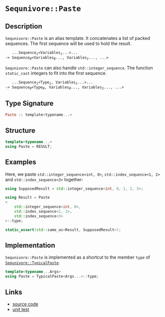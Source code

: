 <!-- Copyright 2024 Feng Mofan
SPDX-License-Identifier: Apache-2.0 -->

# `Sequnivore::Paste`

## Description

`Sequnivore::Paste` is an alias template. It concatenates a list of packed sequences. The first sequence will be used to hold the result.
<pre><code>   ...Sequence<sub><i>i</i></sub>&lt;Variables<sub><i>i</i></sub>...&gt;...
-> Sequence<sub><i>0</i></sub>&lt;Variables<sub><i>0</i></sub>..., Variables<sub><i>1</i></sub>..., ...></code></pre>

`Sequnivore::Paste` can also handle `std::integer_sequence`. The function `static_cast` integers to fit into the first sequence.
<pre><code>   ...Sequence<sub><i>i</i></sub>&lt;Type<sub><i>i</i></sub>, Variables<sub><i>i</i></sub>...&gt;...
-> Sequence<sub><i>0</i></sub>&lt;Type<sub><i>0</i></sub>, Variables<sub><i>0</i></sub>..., Variables<sub><i>1</i></sub>..., ...></code></pre>

## Type Signature

```Haskell
Paste :: template<typename...>
```

## Structure

```C++
template<typename...>
using Paste = RESULT;
```

## Examples

Here, we paste `std::integer_sequence<int, 0>`,  `std::index_sequence<1, 2>` and `std::index_sequence<3>` together:

```C++
using SupposedResult = std::integer_sequence<int, 0, 1, 2, 3>;

using Result = Paste
<
    std::integer_sequence<int, 0>, 
    std::index_sequence<1, 2>,
    std::index_sequence<3>
>::type;

static_assert(std::same_as<Result, SupposedResult>);
```

## Implementation

`Sequnivore::Paste` is implemented as a shortcut to the member `type` of [`Sequnivore::TypicalPaste`](./typical_paste.doc.md).

```C++
template<typename...Args>
using Paste = TypicalPaste<Args...>::type;
```

## Links

- [source code](../../../../conceptrodon/sequnivore/paste.hpp)
- [unit test](../../../../tests/unit/sequnivore/paste.test.hpp)

